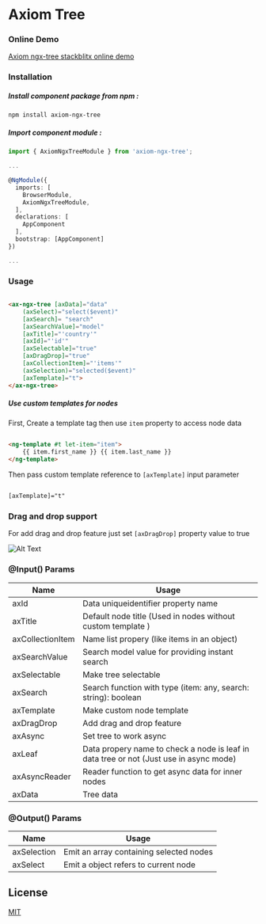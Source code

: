 # Axiom Tree


### Online Demo

[Axiom ngx-tree stackblitx online demo](https://stackblitz.com/edit/axiom-ngx-tree)

### Installation

##### Install component package from npm :

`npm install axiom-ngx-tree`

##### Import component module :

```typescript
import { AxiomNgxTreeModule } from 'axiom-ngx-tree';

...

@NgModule({
  imports: [
    BrowserModule,
    AxiomNgxTreeModule,
  ], 
  declarations: [
    AppComponent
  ],
  bootstrap: [AppComponent]
})

...

```

### Usage

```html

<ax-ngx-tree [axData]="data" 
    (axSelect)="select($event)" 
    [axSearch]= "search"
    [axSearchValue]="model" 
    [axTitle]="'country'" 
    [axId]="'id'" 
    [axSelectable]="true"
    [axDragDrop]="true"
    [axCollectionItem]="'items'" 
    (axSelection)="selected($event)"
    [axTemplate]="t">
</ax-ngx-tree>

```

##### Use custom templates for nodes

First, Create a template tag then use `item` property to access node data

```html

<ng-template #t let-item="item">
    {{ item.first_name }} {{ item.last_name }}
</ng-template>

```

Then pass custom template reference to `[axTemplate]` input parameter

```html

[axTemplate]="t"

```

### Drag and drop support

For add drag and drop feature just set `[axDragDrop]` property value to true

![Alt Text](https://media.giphy.com/media/iOyDWDp3aKvHwPBxMU/giphy.gif)

### @Input() Params

| Name | Usage |
| ------ | ------ |
| axId | Data uniqueidentifier property name |
| axTitle | Default node title (Used in nodes without custom template ) |
| axCollectionItem | Name list propery (like items in an object) |
| axSearchValue | Search model value for providing instant search |
| axSelectable | Make tree selectable |
| axSearch | Search function with type (item: any, search: string): boolean |
| axTemplate | Make custom node template |
| axDragDrop | Add drag and drop feature |
| axAsync | Set tree to work async |
| axLeaf | Data propery name to check a node is leaf in data tree or not (Just use in async mode) |
| axAsyncReader | Reader function to get async data for inner nodes |
| axData | Tree data |

### @Output() Params

| Name | Usage |
| ------ | ------ |
| axSelection | Emit an array containing selected nodes |
| axSelect | Emit a object refers to current node |


## License

[MIT](http://opensource.org/licenses/MIT)
